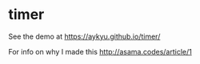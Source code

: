 # timer

See the demo at 
https://aykyu.github.io/timer/

For info on why I made this
http://asama.codes/article/1

